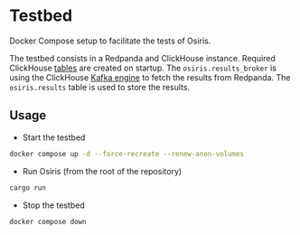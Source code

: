 # Testbed

Docker Compose setup to facilitate the tests of Osiris.

The testbed consists in a Redpanda and ClickHouse instance. Required ClickHouse [tables](config/clickhouse/docker-entrypoint-initdb.d/init.sql) are created on startup. The `osiris.results_broker` is using the ClickHouse [Kafka engine](https://clickhouse.com/docs/en/engines/table-engines/integrations/kafka) to fetch the results from Redpanda. The `osiris.results` table is used to store the results.


## Usage

* Start the testbed

```sh
docker compose up -d --force-recreate --renew-anon-volumes
```

* Run Osiris (from the root of the repository)

```sh
cargo run
```

* Stop the testbed

```sh
docker compose down
```
